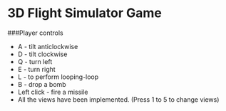 # 3D Flight Simulator Game

###Player controls

- A - tilt anticlockwise
- D - tilt clockwise
- Q - turn left
- E - turn right
- L - to perform looping-loop
- B - drop a bomb
- Left click - fire a missile
- All the views have been implemented. (Press 1 to 5 to change views)
